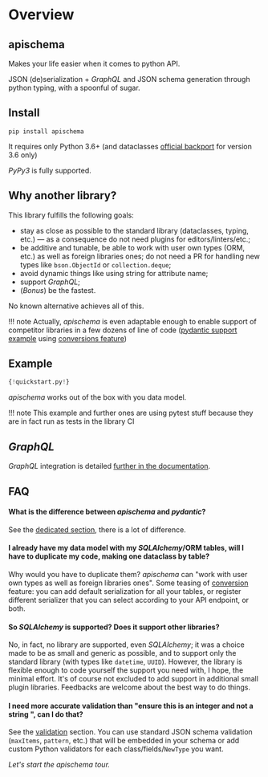 # Overview

## apischema

Makes your life easier when it comes to python API.

JSON (de)serialization + *GraphQL* and JSON schema generation through python typing, with a spoonful of sugar.

## Install
```shell
pip install apischema
```
It requires only Python 3.6+ (and dataclasses [official backport](https://pypi.org/project/dataclasses/) for version 3.6 only)

*PyPy3* is fully supported.

## Why another library?

This library fulfills the following goals:

- stay as close as possible to the standard library (dataclasses, typing, etc.) — as a consequence do not need plugins for editors/linters/etc.;
- be additive and tunable, be able to work with user own types (ORM, etc.) as well as foreign libraries ones; do not need a PR for handling new types like `bson.ObjectId` or `collection.deque`;
- avoid dynamic things like using string for attribute name;
- support *GraphQL*;
- (*Bonus*) be the fastest.

No known alternative achieves all of this. 

!!! note
    Actually, *apischema* is even adaptable enough to enable support of competitor libraries in a few dozens of line of code ([pydantic support example](examples/pydantic_support.md) using [conversions feature](conversions.md))  

## Example

```python
{!quickstart.py!}
```
*apischema* works out of the box with you data model.

!!! note
    This example and further ones are using pytest stuff because they are in fact run as tests in the library CI
    
## *GraphQL*

*GraphQL* integration is detailed [further in the documentation](graphql/overview.md).

## FAQ

#### What is the difference between *apischema* and *pydantic*?

See the [dedicated section](pydantic_difference.md), there is a lot of difference. 

#### I already have my data model with my *SQLAlchemy*/ORM tables, will I have to duplicate my code, making one dataclass by table?
Why would you have to duplicate them? *apischema* can "work with user own types as well as foreign libraries ones". Some teasing of [conversion](conversions.md) feature: you can add default serialization for all your tables, or register different serializer that you can select according to your API endpoint, or both.

#### So *SQLAlchemy* is supported? Does it support other libraries?
No, in fact, no library are supported, even *SQLAlchemy*; it was a choice made to be as small and generic as possible, and to support only the standard library (with types like `datetime`, `UUID`). However, the library is flexible enough to code yourself the support you need with, I hope, the minimal effort. It's of course not excluded to add support in additional small plugin libraries. Feedbacks are welcome about the best way to do things.

#### I need more accurate validation than "ensure this is an integer and not a string ", can I do that?
See the [validation](validation.md) section. You can use standard JSON schema validation (`maxItems`, `pattern`, etc.) that will be embedded in your schema or add custom Python validators for each class/fields/`NewType` you want.

*Let's start the apischema tour.*